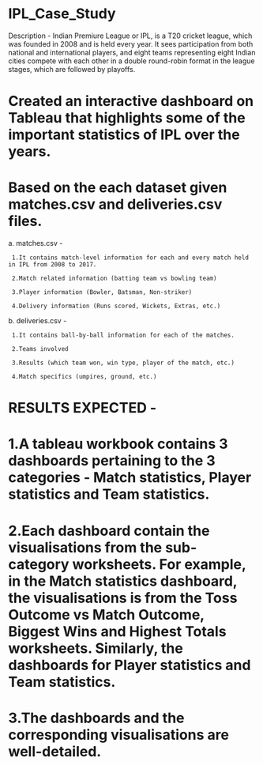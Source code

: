 # IPL_Case_Study 
  Description - Indian Premiure League or IPL, is a T20 cricket league, which was founded in 2008 and is held every year. It sees participation from both national            and international players, and eight teams representing eight Indian cities compete with each other in a double round-robin format in the league stages, which are followed by playoffs.
# Created an interactive dashboard on Tableau that highlights some of the important statistics of IPL over the years.
# Based on the each dataset given matches.csv and deliveries.csv files.
  a. matches.csv -
  
     1.It contains match-level information for each and every match held in IPL from 2008 to 2017.
     
     2.Match related information (batting team vs bowling team)
     
     3.Player information (Bowler, Batsman, Non-striker)
     
     4.Delivery information (Runs scored, Wickets, Extras, etc.)
     
  b. deliveries.csv - 
  
     1.It contains ball-by-ball information for each of the matches.
     
     2.Teams involved
     
     3.Results (which team won, win type, player of the match, etc.)
     
     4.Match specifics (umpires, ground, etc.)
 
 # RESULTS EXPECTED -
 # 1.A tableau workbook contains 3 dashboards pertaining to the 3 categories - Match statistics, Player statistics and Team statistics.

 # 2.Each dashboard contain the visualisations from the sub-category worksheets. For example, in the Match statistics dashboard, the visualisations is from the Toss Outcome vs Match Outcome, Biggest Wins and Highest Totals worksheets. Similarly, the dashboards for Player statistics and Team statistics.
  
 # 3.The dashboards and the corresponding visualisations are well-detailed.

